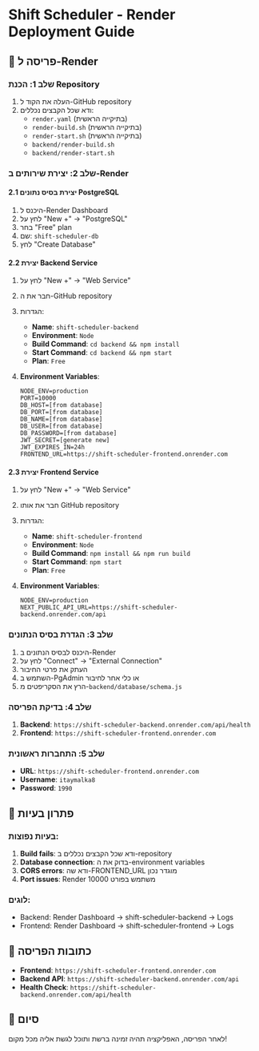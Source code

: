 # Shift Scheduler - Render Deployment Guide

## 🚀 פריסה ל-Render

### שלב 1: הכנת Repository

1. העלה את הקוד ל-GitHub repository
2. ודא שכל הקבצים נכללים:
   - `render.yaml` (בתיקייה הראשית)
   - `render-build.sh` (בתיקייה הראשית)
   - `render-start.sh` (בתיקייה הראשית)
   - `backend/render-build.sh`
   - `backend/render-start.sh`

### שלב 2: יצירת שירותים ב-Render

#### 2.1 יצירת בסיס נתונים PostgreSQL
1. היכנס ל-Render Dashboard
2. לחץ על "New +" → "PostgreSQL"
3. בחר "Free" plan
4. שם: `shift-scheduler-db`
5. לחץ "Create Database"

#### 2.2 יצירת Backend Service
1. לחץ על "New +" → "Web Service"
2. חבר את ה-GitHub repository
3. הגדרות:
   - **Name**: `shift-scheduler-backend`
   - **Environment**: `Node`
   - **Build Command**: `cd backend && npm install`
   - **Start Command**: `cd backend && npm start`
   - **Plan**: `Free`

4. **Environment Variables**:
   ```
   NODE_ENV=production
   PORT=10000
   DB_HOST=[from database]
   DB_PORT=[from database]
   DB_NAME=[from database]
   DB_USER=[from database]
   DB_PASSWORD=[from database]
   JWT_SECRET=[generate new]
   JWT_EXPIRES_IN=24h
   FRONTEND_URL=https://shift-scheduler-frontend.onrender.com
   ```

#### 2.3 יצירת Frontend Service
1. לחץ על "New +" → "Web Service"
2. חבר את אותו GitHub repository
3. הגדרות:
   - **Name**: `shift-scheduler-frontend`
   - **Environment**: `Node`
   - **Build Command**: `npm install && npm run build`
   - **Start Command**: `npm start`
   - **Plan**: `Free`

4. **Environment Variables**:
   ```
   NODE_ENV=production
   NEXT_PUBLIC_API_URL=https://shift-scheduler-backend.onrender.com/api
   ```

### שלב 3: הגדרת בסיס הנתונים

1. היכנס לבסיס הנתונים ב-Render
2. לחץ על "Connect" → "External Connection"
3. העתק את פרטי החיבור
4. השתמש ב-PgAdmin או כלי אחר לחיבור
5. הרץ את הסקריפטים מ-`backend/database/schema.js`

### שלב 4: בדיקת הפריסה

1. **Backend**: `https://shift-scheduler-backend.onrender.com/api/health`
2. **Frontend**: `https://shift-scheduler-frontend.onrender.com`

### שלב 5: התחברות ראשונית

- **URL**: `https://shift-scheduler-frontend.onrender.com`
- **Username**: `itaymalka8`
- **Password**: `1990`

## 🔧 פתרון בעיות

### בעיות נפוצות:

1. **Build fails**: ודא שכל הקבצים נכללים ב-repository
2. **Database connection**: בדוק את ה-environment variables
3. **CORS errors**: ודא שה-FRONTEND_URL מוגדר נכון
4. **Port issues**: Render משתמש בפורט 10000

### לוגים:
- Backend: Render Dashboard → shift-scheduler-backend → Logs
- Frontend: Render Dashboard → shift-scheduler-frontend → Logs

## 📱 כתובות הפריסה

- **Frontend**: `https://shift-scheduler-frontend.onrender.com`
- **Backend API**: `https://shift-scheduler-backend.onrender.com/api`
- **Health Check**: `https://shift-scheduler-backend.onrender.com/api/health`

## 🎉 סיום

לאחר הפריסה, האפליקציה תהיה זמינה ברשת ותוכל לגשת אליה מכל מקום!
